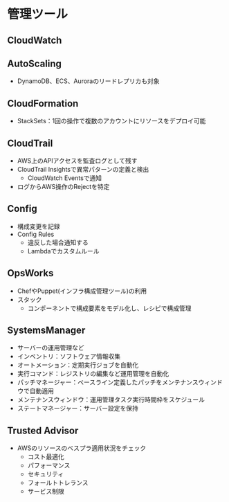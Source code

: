 # 管理ツール

## CloudWatch

## AutoScaling

- DynamoDB、ECS、Auroraのリードレプリカも対象

## CloudFormation

- StackSets：1回の操作で複数のアカウントにリソースをデプロイ可能

## CloudTrail

- AWS上のAPIアクセスを監査ログとして残す
- CloudTrail Insightsで異常パターンの定義と検出
  - CloudWatch Eventsで通知
- ログからAWS操作のRejectを特定

## Config

- 構成変更を記録
- Config Rules
  - 違反した場合通知する
  - Lambdaでカスタムルール

## OpsWorks

- ChefやPuppet(インフラ構成管理ツール)の利用
- スタック
  - コンポーネントで構成要素をモデル化し、レシピで構成管理

## SystemsManager

- サーバーの運用管理など
- インベントリ：ソフトウェア情報収集
- オートメーション：定期実行ジョブを自動化
- 実行コマンド：レジストリの編集など運用管理を自動化
- パッチマネージャー：ベースライン定義したパッチをメンテナンスウィンドウで自動適用
- メンテナンスウィンドウ：運用管理タスク実行時間枠をスケジュール
- ステートマネージャー：サーバー設定を保持

## Trusted Advisor

- AWSのリソースのベスプラ適用状況をチェック
  - コスト最適化
  - パフォーマンス
  - セキュリティ
  - フォールトトレランス
  - サービス制限
